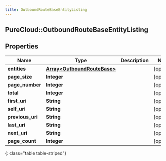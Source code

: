 ```yaml
---
title: OutboundRouteBaseEntityListing
---
```

## PureCloud::OutboundRouteBaseEntityListing

## Properties

|Name | Type | Description | Notes|
|------------ | ------------- | ------------- | -------------|
| **entities** | [**Array&lt;OutboundRouteBase&gt;**](OutboundRouteBase.html) |  | [optional] |
| **page_size** | **Integer** |  | [optional] |
| **page_number** | **Integer** |  | [optional] |
| **total** | **Integer** |  | [optional] |
| **first_uri** | **String** |  | [optional] |
| **self_uri** | **String** |  | [optional] |
| **previous_uri** | **String** |  | [optional] |
| **last_uri** | **String** |  | [optional] |
| **next_uri** | **String** |  | [optional] |
| **page_count** | **Integer** |  | [optional] |
{: class="table table-striped"}



